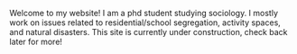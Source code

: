 Welcome to my website! I am a phd student studying sociology. I mostly work on issues related to residential/school segregation, activity spaces, and natural disasters. This site is currently under construction, check back later for more!
